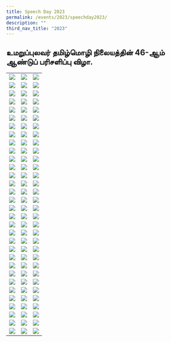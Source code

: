 ```yaml
---
title: Speech Day 2023
permalink: /events/2023/speechday2023/
description: ""
third_nav_title: "2023"
---
```

## உமறுப்புலவர் தமிழ்மொழி நிலையத்தின் 46-ஆம் ஆண்டுப் பரிசளிப்பு விழா. 

|  | | |
| -------- | -------- | -------- |
|  ![](/images/SpeechDay2023/SpeechDay2023-07.jpg)   |  ![](/images/SpeechDay2023/SpeechDay2023-08.jpg)   |  ![](/images/SpeechDay2023/SpeechDay2023-09.jpg)   |
|  ![](/images/SpeechDay2023/SpeechDay2023-10.jpg)   |  ![](/images/SpeechDay2023/SpeechDay2023-11.jpg)   |  ![](/images/SpeechDay2023/SpeechDay2023-12.jpg)   |
|  ![](/images/SpeechDay2023/SpeechDay2023-13.jpg)   |  ![](/images/SpeechDay2023/SpeechDay2023-14.jpg)   |  ![](/images/SpeechDay2023/SpeechDay2023-15.jpg)   |
|  ![](/images/SpeechDay2023/SpeechDay2023-16.jpg)   |  ![](/images/SpeechDay2023/SpeechDay2023-17.jpg)   |  ![](/images/SpeechDay2023/SpeechDay2023-18.jpg)   |
|  ![](/images/SpeechDay2023/SpeechDay2023-19.jpg)   |  ![](/images/SpeechDay2023/SpeechDay2023-20.jpg)   |  ![](/images/SpeechDay2023/SpeechDay2023-21.jpg)   |
|  ![](/images/SpeechDay2023/SpeechDay2023-22.jpg)   |  ![](/images/SpeechDay2023/SpeechDay2023-23.jpg)   |  ![](/images/SpeechDay2023/SpeechDay2023-24.jpg)   |
|  ![](/images/SpeechDay2023/SpeechDay2023-25.jpg)   |  ![](/images/SpeechDay2023/SpeechDay2023-26.jpg)   |  ![](/images/SpeechDay2023/SpeechDay2023-27.jpg)   |
|  ![](/images/SpeechDay2023/SpeechDay2023-28.jpg)   |  ![](/images/SpeechDay2023/SpeechDay2023-29.jpg)   |  ![](/images/SpeechDay2023/SpeechDay2023-30.jpg)   |
|  ![](/images/SpeechDay2023/SpeechDay2023-31.jpg)   |  ![](/images/SpeechDay2023/SpeechDay2023-32.jpg)   |  ![](/images/SpeechDay2023/SpeechDay2023-33.jpg)   |
|  ![](/images/SpeechDay2023/SpeechDay2023-34.jpg)   |  ![](/images/SpeechDay2023/SpeechDay2023-35.jpg)   |  ![](/images/SpeechDay2023/SpeechDay2023-36.jpg)   |
|  ![](/images/SpeechDay2023/SpeechDay2023-37.jpg)   |  ![](/images/SpeechDay2023/SpeechDay2023-38.jpg)   |  ![](/images/SpeechDay2023/SpeechDay2023-39.jpg)   |
|  ![](/images/SpeechDay2023/SpeechDay2023-40.jpg)   |  ![](/images/SpeechDay2023/SpeechDay2023-41.jpg)   |  ![](/images/SpeechDay2023/SpeechDay2023-42.jpg)   |
|  ![](/images/SpeechDay2023/SpeechDay2023-43.jpg)   |  ![](/images/SpeechDay2023/SpeechDay2023-44.jpg)   |  ![](/images/SpeechDay2023/SpeechDay2023-45.jpg)   |
|  ![](/images/SpeechDay2023/SpeechDay2023-46.jpg)   |  ![](/images/SpeechDay2023/SpeechDay2023-47.jpg)   |  ![](/images/SpeechDay2023/SpeechDay2023-48.jpg)   |
|  ![](/images/SpeechDay2023/SpeechDay2023-49.jpg)   |  ![](/images/SpeechDay2023/SpeechDay2023-50.jpg)   |  ![](/images/SpeechDay2023/SpeechDay2023-51.jpg)   |
|  ![](/images/SpeechDay2023/SpeechDay2023-52.jpg)   |  ![](/images/SpeechDay2023/SpeechDay2023-53.jpg)   |  ![](/images/SpeechDay2023/SpeechDay2023-54.jpg)   |
|  ![](/images/SpeechDay2023/SpeechDay2023-55.jpg)   |  ![](/images/SpeechDay2023/SpeechDay2023-56.jpg)   |  ![](/images/SpeechDay2023/SpeechDay2023-57.jpg)   |
|  ![](/images/SpeechDay2023/SpeechDay2023-58.jpg)   |  ![](/images/SpeechDay2023/SpeechDay2023-59.jpg)   |  ![](/images/SpeechDay2023/SpeechDay2023-60.jpg)   |
|  ![](/images/SpeechDay2023/SpeechDay2023-61.jpg)   |  ![](/images/SpeechDay2023/SpeechDay2023-62.jpg)   |  ![](/images/SpeechDay2023/SpeechDay2023-63.jpg)   |
|  ![](/images/SpeechDay2023/SpeechDay2023-64.jpg)   |  ![](/images/SpeechDay2023/SpeechDay2023-65.jpg)   |  ![](/images/SpeechDay2023/SpeechDay2023-66.jpg)   |
|  ![](/images/SpeechDay2023/SpeechDay2023-67.jpg)   |  ![](/images/SpeechDay2023/SpeechDay2023-68.jpg)   |  ![](/images/SpeechDay2023/SpeechDay2023-69.jpg)   |
|  ![](/images/SpeechDay2023/SpeechDay2023-70.jpg)   |  ![](/images/SpeechDay2023/SpeechDay2023-71.jpg)   |  ![](/images/SpeechDay2023/SpeechDay2023-72.jpg)   |
|  ![](/images/SpeechDay2023/SpeechDay2023-73.jpg)   |  ![](/images/SpeechDay2023/SpeechDay2023-74.jpg)   |  ![](/images/SpeechDay2023/SpeechDay2023-75.jpg)   |
|  ![](/images/SpeechDay2023/SpeechDay2023-76.jpg)   |  ![](/images/SpeechDay2023/SpeechDay2023-77.jpg)   |  ![](/images/SpeechDay2023/SpeechDay2023-78.jpg)   |
|  ![](/images/SpeechDay2023/SpeechDay2023-79.jpg)   |  ![](/images/SpeechDay2023/SpeechDay2023-80.jpg)   |  ![](/images/SpeechDay2023/SpeechDay2023-81.jpg)   |
|  ![](/images/SpeechDay2023/SpeechDay2023-82.jpg)   |  ![](/images/SpeechDay2023/SpeechDay2023-83.jpg)   |  ![](/images/SpeechDay2023/SpeechDay2023-84.jpg)   |
|  ![](/images/SpeechDay2023/SpeechDay2023-85.jpg)   |  ![](/images/SpeechDay2023/SpeechDay2023-86.jpg)   |  ![](/images/SpeechDay2023/SpeechDay2023-87.jpg)   |
|  ![](/images/SpeechDay2023/SpeechDay2023-88.jpg)   |  ![](/images/SpeechDay2023/SpeechDay2023-89.jpg)   |  ![](/images/SpeechDay2023/SpeechDay2023-90.jpg)   |
|  ![](/images/SpeechDay2023/SpeechDay2023-91.jpg)   |  ![](/images/SpeechDay2023/SpeechDay2023-92.jpg)   |  ![](/images/SpeechDay2023/SpeechDay2023-93.jpg)   |
|  ![](/images/SpeechDay2023/SpeechDay2023-94.jpg)   |  ![](/images/SpeechDay2023/SpeechDay2023-95.jpg)   |  ![](/images/SpeechDay2023/SpeechDay2023-96.jpg)   |
|  ![](/images/SpeechDay2023/SpeechDay2023-97.jpg)   |  ![](/images/SpeechDay2023/SpeechDay2023-98.jpg)   |  ![](/images/SpeechDay2023/SpeechDay2023-99.jpg)   |
|  ![](/images/SpeechDay2023/SpeechDay2023-100.jpg)   |  ![](/images/SpeechDay2023/SpeechDay2023-101.jpg)   |  ![](/images/SpeechDay2023/SpeechDay2023-102.jpg)   |



